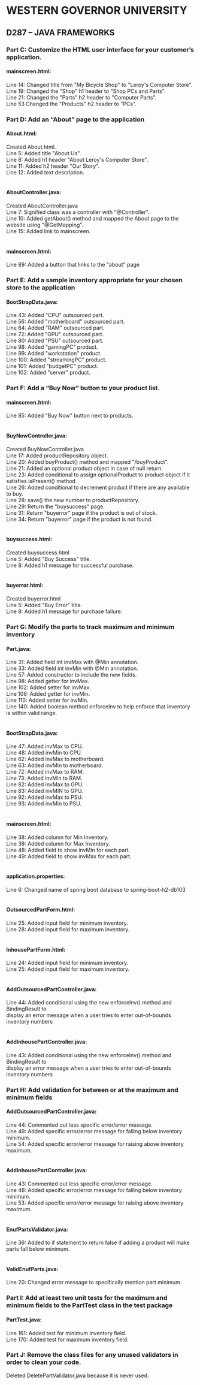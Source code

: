 # WESTERN GOVERNOR UNIVERSITY 
## D287 – JAVA FRAMEWORKS

### Part C: Customize the HTML user interface for your customer’s application.
#### mainscreen.html:
Line 14: Changed title from "My Bicycle Shop" to "Leroy's Computer Store".<br />
Line 19: Changed the "Shop" h1 header to "Shop PCs and Parts". <br />
Line 21: Changed the "Parts" h2 header to "Computer Parts".<br />
Line 53 Changed the "Products" h2 header to "PCs".

### Part D: Add an “About” page to the application
#### About.html:
Created About.html.<br />
Line 5: Added title "About Us".<br />
Line 8: Added h1 header "About Leroy's Computer Store".<br />
Line 11: Added h2 header "Our Story".<br />
Line 12: Added text description.<br /><br />
#### AboutController.java:
Created AboutController.java<br />
Line 7: Signified class was a controller with "@Controller".<br />
Line 10: Added getAbout() method and mapped the About page to the website using "@GetMapping".<br />
Line 15: Added link to mainscreen.<br /><br />
#### mainscreen.html:
Line 89: Added a button that links to the "about" page

### Part E: Add a sample inventory appropriate for your chosen store to the application
#### BootStrapData.java:
Line 43: Added "CPU" outsourced part.<br />
Line 56: Added "motherboard" outsourced part.<br />
Line 64: Added "RAM" outsourced part.<br />
Line 72: Added "GPU" outsourced part.<br />
Line 80: Added "PSU" outsourced part.<br />
Line 98: Added "gamingPC" product.<br />
Line 99: Added "workstation" product.<br />
Line 100: Added "streamingPC" product.<br />
Line 101: Added "budgetPC" product.<br />
Line 102: Added "server" product.<br />

### Part F: Add a “Buy Now” button to your product list.
#### mainscreen.html:
Line 85: Added "Buy Now" button next to products.<br /><br />
#### BuyNowController.java:
Created BuyNowController.java<br />
Line 17: Added productRepository object.<br />
Line 20: Added buyProduct() method and mapped "/buyProduct".<br />
Line 21: Added an optional product object in case of null return.<br />
Line 23: Added conditional to assign optionalProduct to product object if it satisfies isPresent() method.<br />
Line 26: Added conditional to decrement product if there are any available to buy.<br />
Line 28: save() the new number to productRepository.<br />
Line 29: Return the "buysuccess" page.<br />
Line 31: Return "buyerror" page if the product is out of stock.<br />
Line 34: Return "buyerror" page if the product is not found.<br /><br />
#### buysuccess.html:
Created buysuccess.html<br />
Line 5: Added "Buy Success" title.<br />
Line 8: Added h1 message for successful purchase.<br /><br />
#### buyerror.html:
Created buyerror.html<br />
Line 5: Added "Buy Error" title.<br />
Line 8: Added h1 message for purchase failure.<br />

### Part G:  Modify the parts to track maximum and minimum inventory
#### Part.java:
Line 31: Added field int invMax with @Min annotation.<br />
Line 33: Added field int invMin with @Min annotation.<br />
Line 57: Added constructor to include the new fields.<br />
Line 98: Added getter for invMax.<br />
Line 102: Added setter for invMax.<br />
Line 106: Added getter for invMin.<br />
Line 110: Added setter for invMin.<br />
Line 140: Added boolean method enforceInv to help enforce that inventory is within valid range.<br /><br />
#### BootStrapData.java:
Line 47: Added invMax to CPU.<br />
Line 48: Added invMin to CPU.<br />
Line 62: Added invMax to motherboard.<br />
Line 63: Added invMin to motherboard.<br />
Line 72: Added invMax to RAM.<br />
Line 73: Added invMin to RAM.<br />
Line 82: Added invMax to GPU.<br />
Line 83: Added invMIN to GPU.<br />
Line 92: Added invMax to PSU.<br />
Line 93: Added invMin to PSU.<br /><br />
#### mainscreen.html:
Line 38: Added column for Min Inventory.<br />
Line 39: Added column for Max Inventory.<br />
Line 48: Added field to show invMin for each part.<br />
Line 49: Added field to show invMax for each part.<br /><br />
#### application.properties:
Line 6: Changed name of spring boot database to spring-boot-h2-db103<br /><br />
#### OutsourcedPartForm.html:
Line 25: Added input field for minimum inventory.<br />
Line 28: Added input field for maximum inventory.<br /><br />
#### InhousePartForm.html:
Line 24: Added input field for minimum inventory.<br />
Line 25: Added input field for maximum inventory.<br /><br />
#### AddOutsourcedPartController.java:
Line 44: Added conditional using the new enforceInv() method and BindingResult to<br />
display an error message when a user tries to enter out-of-bounds inventory numbers<br /><br />
#### AddInhousePartController.java:
Line 43: Added conditional using the new enforceInv() method and BindingResult to<br />
display an error message when a user tries to enter out-of-bounds inventory numbers<br />

### Part H: Add validation for between or at the maximum and minimum fields
#### AddOutsourcedPartController.java:
Line 44: Commented out less specific error/error message.<br />
Line 49: Added specific error/error message for falling below inventory minimum.<br />
Line 54: Added specific error/error message for raising above inventory maximum.<br /><br />
#### AddInhousePartController.java:
Line 43: Commented out less specific error/error message.<br />
Line 48: Added specific error/error message for falling below inventory minimum.<br />
Line 53: Added specific error/error message for raising above inventory maximum.<br /><br />
#### EnufPartsValidator.java:
Line 36: Added to if statement to return false if adding a product will make parts fall below minimum.<br /><br />
#### ValidEnufParts.java:
Line 20: Changed error message to specifically mention part minimum.<br />

### Part I: Add at least two unit tests for the maximum and minimum fields to the PartTest class in the test package
#### PartTest.java:
Line 161: Added test for minimum inventory field.<br />
Line 170: Added test for maximum inventory field.<br />

### Part J: Remove the class files for any unused validators in order to clean your code.
Deleted DeletePartValidator.java because it is never used.